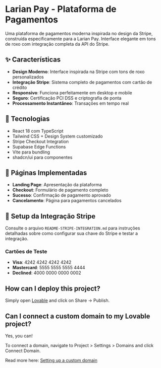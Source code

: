 # Larian Pay - Plataforma de Pagamentos

Uma plataforma de pagamentos moderna inspirada no design da Stripe, construída especificamente para a Larian Pay. Interface elegante em tons de roxo com integração completa da API do Stripe.

## ✨ Características

- **Design Moderno**: Interface inspirada na Stripe com tons de roxo personalizados
- **Integração Stripe**: Sistema completo de pagamentos com cartão de crédito  
- **Responsivo**: Funciona perfeitamente em desktop e mobile
- **Seguro**: Certificação PCI DSS e criptografia de ponta
- **Processamento Instantâneo**: Transações em tempo real

## 🚀 Tecnologias

- React 18 com TypeScript
- Tailwind CSS + Design System customizado
- Stripe Checkout Integration
- Supabase Edge Functions
- Vite para bundling
- shadcn/ui para componentes

## 📱 Páginas Implementadas

- **Landing Page**: Apresentação da plataforma
- **Checkout**: Formulário de pagamento completo
- **Sucesso**: Confirmação de pagamento aprovado  
- **Cancelamento**: Página para pagamentos cancelados

## 🔧 Setup da Integração Stripe

Consulte o arquivo `README-STRIPE-INTEGRATION.md` para instruções detalhadas sobre como configurar sua chave do Stripe e testar a integração.

### Cartões de Teste

- **Visa**: 4242 4242 4242 4242
- **Mastercard**: 5555 5555 5555 4444
- **Declined**: 4000 0000 0000 0002

## How can I deploy this project?

Simply open [Lovable](https://lovable.dev/projects/bfbb6636-f5a6-430a-9ee2-a5d682148675) and click on Share -> Publish.

## Can I connect a custom domain to my Lovable project?

Yes, you can!

To connect a domain, navigate to Project > Settings > Domains and click Connect Domain.

Read more here: [Setting up a custom domain](https://docs.lovable.dev/tips-tricks/custom-domain#step-by-step-guide)
